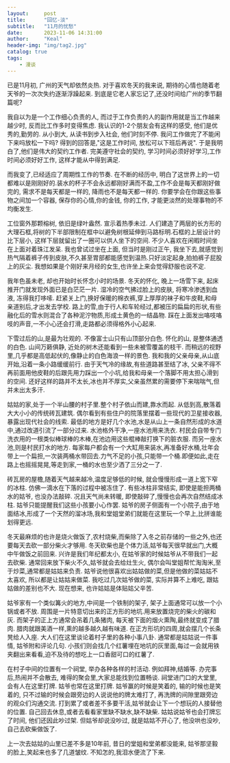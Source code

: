 ```yaml
---
layout:     post
title:      "回忆-淡"
subtitle:   "11月的忧愁"
date:       2023-11-06 14:31:00
author:     "Keal"
header-img: "img/tag2.jpg"
catalog: true
tags:
    - 漫谈
---
```


已是11月初, 广州的天气却依然炎热. 对于喜欢冬天的我来说, 期待的心情也随着老天爷的一次次失约逐渐浮躁起来. 到底是它老人家忘记了,还没时间给广州的季节翻篇呢?

我自以为是一个工作细心负责的人, 而过于工作负责的人的副作用就是当工作越来越少时, 反而比工作多时变得焦虑. 我认识的1-2个朋友会有这样的感受, 他们是优秀的,勤劳的. 从小到大, 从读书到步入社会, 他们时刻不停. 我问工作做完了不能闲下来吗放松一下吗? 得到的回答是,"这是工作时间, 放松可以下班后再说". 于是我明白了,他们是伟大的契约工作者. 完美遵守社会的契约, 学习时间必须好好学习,工作时间必须好好工作, 这样才能从中得到满足. 

而我变了,已经适应了周期性工作的节奏. 在不断的经历中, 明白了这世界上的一切都难以是刚刚好的.装水的杯子不会永远都刚好满而不盈,工作不会是每天都刚好做完的, 需求不是每天都是一样的, 降雨也不是每天都一样的. 你要学会在你跟这些事物之间加一个容器, 保存你的心情,你的金钱, 你的工作, 才能更淡然的处理事物的不均衡发生.

工位窗外那颗榕树, 依旧是绿叶盎然. 宣示着热季未过. 人们建造了两层的长方形的大理石框,将树的下半部限制在框中以避免树根延伸到马路标明.石框的上层设计的比下层小, 这样下层就留出了一圈可以供人坐下的空间. 不少人喜欢在闲暇时间坐在上面对着珠江发呆. 我也曾试过坐在上面, 但当时是刚过正午, 我坐下去,就感觉到热气隔着裤子传到皮肤,不久甚至胃部都能感觉到温热.只好淡定起身,拍拍裤子屁股上的灰尘. 我想如果是个刚好来月经的女生,也许坐上来会觉得舒服也说不定.

我年色虽未老, 却也开始时长怀念小时的场景. 冬天的怀化, 晚上一场雪下来, 起床推开门就发现外面已是白茫茫一片. 湿冷的空气拂过脸上的皮肤, 将寒冷渗透到血液, 冻得我打哆嗦. 赶紧关上门,换好保暖的棉衣裤,穿上厚厚的袜子和牛皮鞋,和母亲道别后,才出发去学校. 路上的雪,由于行人和车轮经过,都被压的扁扁的形状,有些融化后的雪水则混合了各种泥泞物质,形成土黄色的一结晶物. 踩在上面发出咯吱咯吱的声音,一不小心还会打滑,走路都必须得格外小心起来.

下雪过后的山,是最为壮观的. 不像富士山只有山顶部分白色. 怀化的山, 是整体通透的白色. 山间万籁俱静, 近处的树木还能看到一些未被雪覆盖的枝干. 而稍远的视野里,几乎都是高低起伏的,像静止的白色海浪一样的景色. 我和我的父亲母亲,从山底开始,沿着一条小路缓缓前行. 由于天气冷的缘故,有些道路甚至结了冰, 父亲不得不再前面用他皮鞋的后跟先用力踩出一个小坑,给我和母亲一个落脚不用太担心滑到的空间. 还好这样的路并不太长,冰也并不厚实,父亲虽然累的需要停下来喘喘气,但并未出太多汗.

姑姑的家,处于一个半山腰的村子里.整个村子依山而建,靠水而起. 从低到高,散落着大大小小的传统砖瓦建筑. 偶尔看到有些住户的院落里摆着一些现代的卫星接收器,暴露出现代社会的线索. 最低的地方是好几个水池,水是从山上一条自然形成的水道中,通过改道引流了一部分过来. 水池格外干净,一座水池用来洗衣. 村民会自带专门洗衣用的一根类似棒球棒的木棒,在池边用这些棍棒敲打换下的脏衣服. 而另一座水池,则是村民打水的地方. 每家每户都会有一个大缸用来装水,再准备好水桶,壮年会带上一个扁担,一次装两桶水带回去.力气不足的小孩,只能带一个桶.即便如此,走在路上也摇摇晃晃,等走到家,一桶的水也至少洒了三分之一了.

砖瓦房的屋檐,随着天气越来越冷,温度足够低的时候, 就会慢慢形成一道上宽下窄的冰柱. 仿佛一滴水在下落的过程中被冻住了. 有些冰柱非常结实, 即使是能担两桶水的姑爷, 也没办法敲碎. 况且天气尚未转暖, 即使敲碎了,慢慢也会再次自然结成冰柱. 姑爷只能提醒我们这些小孩要小心作罢. 姑爷的房子侧面有一个小院子,由于地面结冰,形成了一个天然的溜冰场,我和堂姐堂弟们就能在这里玩一个早上,比拼谁能划得更远.

冬天最麻烦的也许是烧火做饭了,农村烧柴,而柴除了入冬之前存储的一些之外,也还要每天去砍一部分柴火才够用. 冬天砍柴也是个体力活,姑爷每天很早就出门,大概中午做饭之前回来. 兴许是我们年纪都太小, 在姑爷家的时候姑爷从不带我们一起去砍柴. 通常回来放下柴火不久,姑爷就会去给灶生火, 偶尔会叫堂姐帮忙淘淘米,至于炒菜,通常都是姑姑来负责. 姑爷说他很喜欢出姑姑做的菜,但是他做的菜姑姑不太喜欢, 所以都是让姑姑来做菜. 我吃过几次姑爷做的菜, 实际并算不上难吃, 跟姑姑做的差别也不大. 现在想来, 也许姑姑是体贴姑父辛苦.

姑爷家有一个类似篝火的地方,中间是一个铁制的架子, 架子上面通常可以放一个小锅或者不放. 周围是一片特意切出来的正方形的地坑.用来放置烧完的柴火的碳和灰. 而架子的正上方通常会吊着几条猪肉, 每天被下面的烟火熏陶,最终就变成了腊肉. 腊肉就跟美酒一样,熏的越多越久越有味道. 在正方形坑的四周,就会摆几个长条凳给人入座. 大人们在这里谈论着村子里的各种小事八卦. 通常都是姑姑说一件事情, 姑爷附和评论几句. 小孩们则会找几个红薯埋在地坑的灰里面,每过一会就用铁夹翻出来看看,迫不及待的想吃上一口香甜可口的红薯了.

在村子中间的位置有一个祠堂, 举办各种各样的村活动. 例如拜神,结婚等. 办完事后,热闹并不会散去, 难得的聚会里,大家总能找到位置畅谈. 祠堂进门口的大堂里,会有人在这里打牌. 姑爷也常在这里打牌. 姑爷赢的时候是笑着的, 输的时候也是笑着的, 只不过输的时候会跟旁边的人说说他的牌太难打了, 再洗牌的间隙里跟旁边的观众们沟通交流. 打到累了或者差不多要干活,姑爷就会让下一个想玩的人接替他的位置. 自己回去休息,或者去看看家里缺不缺水,缺不缺柴. 姑姑说姑爷也会打牌忘了时间, 他们还因此吵过架. 但姑爷却说没吵过, 就是姑姑不开心了, 他没哄也没吵, 自己去砍柴做饭了.

上一次去姑姑的山里已差不多是10年前, 昔日的堂姐和堂弟都没能来, 姑爷那坚毅的脸上,笑起来也多了几道皱纹. 不知怎的,我泪水便流了下来.